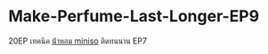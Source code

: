 # Make-Perfume-Last-Longer-EP9
 20EP เทคนิค [น้ําหอม miniso](https://ceresaperfume.com) ติดทนนาน EP7
